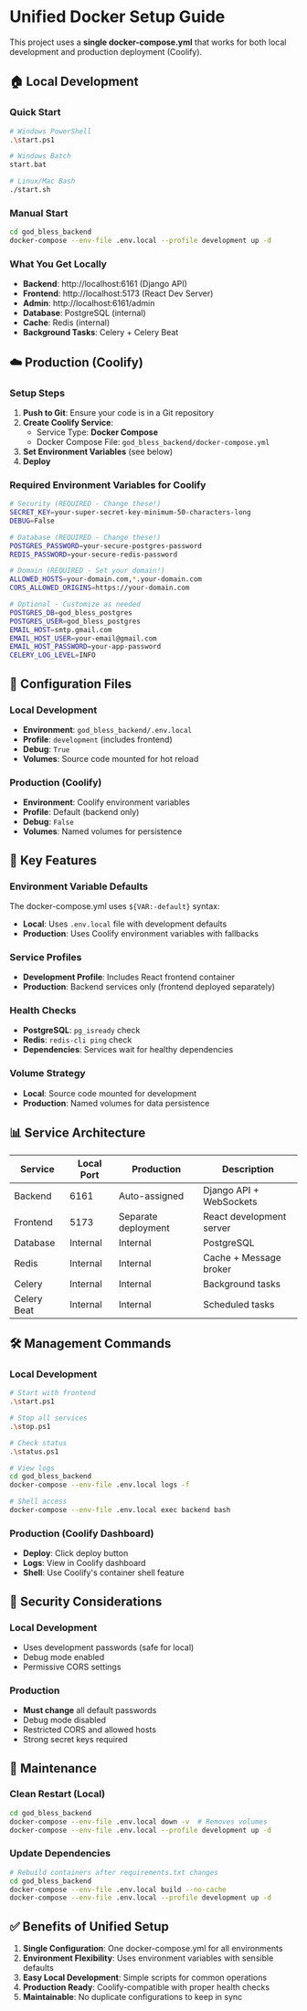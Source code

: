 # Unified Docker Setup Guide

This project uses a **single docker-compose.yml** that works for both local development and production deployment (Coolify).

## 🏠 Local Development

### Quick Start
```bash
# Windows PowerShell
.\start.ps1

# Windows Batch
start.bat

# Linux/Mac Bash
./start.sh
```

### Manual Start
```bash
cd god_bless_backend
docker-compose --env-file .env.local --profile development up -d
```

### What You Get Locally
- **Backend**: http://localhost:6161 (Django API)
- **Frontend**: http://localhost:5173 (React Dev Server)
- **Admin**: http://localhost:6161/admin
- **Database**: PostgreSQL (internal)
- **Cache**: Redis (internal)
- **Background Tasks**: Celery + Celery Beat

## ☁️ Production (Coolify)

### Setup Steps
1. **Push to Git**: Ensure your code is in a Git repository
2. **Create Coolify Service**: 
   - Service Type: **Docker Compose**
   - Docker Compose File: `god_bless_backend/docker-compose.yml`
3. **Set Environment Variables** (see below)
4. **Deploy**

### Required Environment Variables for Coolify
```bash
# Security (REQUIRED - Change these!)
SECRET_KEY=your-super-secret-key-minimum-50-characters-long
DEBUG=False

# Database (REQUIRED - Change these!)
POSTGRES_PASSWORD=your-secure-postgres-password
REDIS_PASSWORD=your-secure-redis-password

# Domain (REQUIRED - Set your domain!)
ALLOWED_HOSTS=your-domain.com,*.your-domain.com
CORS_ALLOWED_ORIGINS=https://your-domain.com

# Optional - Customize as needed
POSTGRES_DB=god_bless_postgres
POSTGRES_USER=god_bless_postgres
EMAIL_HOST=smtp.gmail.com
EMAIL_HOST_USER=your-email@gmail.com
EMAIL_HOST_PASSWORD=your-app-password
CELERY_LOG_LEVEL=INFO
```

## 🔧 Configuration Files

### Local Development
- **Environment**: `god_bless_backend/.env.local`
- **Profile**: `development` (includes frontend)
- **Debug**: `True`
- **Volumes**: Source code mounted for hot reload

### Production (Coolify)
- **Environment**: Coolify environment variables
- **Profile**: Default (backend only)
- **Debug**: `False`
- **Volumes**: Named volumes for persistence

## 🚀 Key Features

### Environment Variable Defaults
The docker-compose.yml uses `${VAR:-default}` syntax:
- **Local**: Uses `.env.local` file with development defaults
- **Production**: Uses Coolify environment variables with fallbacks

### Service Profiles
- **Development Profile**: Includes React frontend container
- **Production**: Backend services only (frontend deployed separately)

### Health Checks
- **PostgreSQL**: `pg_isready` check
- **Redis**: `redis-cli ping` check
- **Dependencies**: Services wait for healthy dependencies

### Volume Strategy
- **Local**: Source code mounted for development
- **Production**: Named volumes for data persistence

## 📊 Service Architecture

| Service | Local Port | Production | Description |
|---------|------------|------------|-------------|
| Backend | 6161 | Auto-assigned | Django API + WebSockets |
| Frontend | 5173 | Separate deployment | React development server |
| Database | Internal | Internal | PostgreSQL |
| Redis | Internal | Internal | Cache + Message broker |
| Celery | Internal | Internal | Background tasks |
| Celery Beat | Internal | Internal | Scheduled tasks |

## 🛠️ Management Commands

### Local Development
```bash
# Start with frontend
.\start.ps1

# Stop all services
.\stop.ps1

# Check status
.\status.ps1

# View logs
cd god_bless_backend
docker-compose --env-file .env.local logs -f

# Shell access
docker-compose --env-file .env.local exec backend bash
```

### Production (Coolify Dashboard)
- **Deploy**: Click deploy button
- **Logs**: View in Coolify dashboard
- **Shell**: Use Coolify's container shell feature

## 🔐 Security Considerations

### Local Development
- Uses development passwords (safe for local)
- Debug mode enabled
- Permissive CORS settings

### Production
- **Must change** all default passwords
- Debug mode disabled
- Restricted CORS and allowed hosts
- Strong secret keys required

## 🧹 Maintenance

### Clean Restart (Local)
```bash
cd god_bless_backend
docker-compose --env-file .env.local down -v  # Removes volumes
docker-compose --env-file .env.local --profile development up -d
```

### Update Dependencies
```bash
# Rebuild containers after requirements.txt changes
cd god_bless_backend
docker-compose --env-file .env.local build --no-cache
docker-compose --env-file .env.local --profile development up -d
```

## ✅ Benefits of Unified Setup

1. **Single Configuration**: One docker-compose.yml for all environments
2. **Environment Flexibility**: Uses environment variables with sensible defaults
3. **Easy Local Development**: Simple scripts for common operations
4. **Production Ready**: Coolify-compatible with proper health checks
5. **Maintainable**: No duplicate configurations to keep in sync